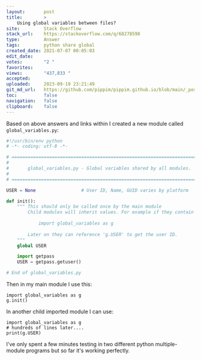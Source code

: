 ```yaml
---
layout:       post
title:        >
    Using global variables between files?
site:         Stack Overflow
stack_url:    https://stackoverflow.com/q/68278598
type:         Answer
tags:         python share global
created_date: 2021-07-07 00:05:03
edit_date:    
votes:        "2 "
favorites:    
views:        "437,833 "
accepted:     
uploaded:     2023-09-19 23:21:49
git_md_url:   https://github.com/pippim/pippim.github.io/blob/main/_posts/2021/2021-07-07-Using-global-variables-between-files_.md
toc:          false
navigation:   false
clipboard:    false
---
```


Based on above answers and links within I created a new module called `global_variables.py`:

``` python
#!/usr/bin/env python
# -*- coding: utf-8 -*-

# ==============================================================================
#
#       global_variables.py - Global variables shared by all modules.
#
# ==============================================================================

USER = None                 # User ID, Name, GUID varies by platform

def init():
    """ This should only be called once by the main module
        Child modules will inherit values. For example if they contain
        
            import global_variables as g
            
        Later on they can reference 'g.USER' to get the user ID.
    """
    global USER

    import getpass
    USER = getpass.getuser()

# End of global_variables.py

```

Then in my main module I use this:

``` 
import global_variables as g
g.init()
```

In another child imported module I can use:

``` 
import global_variables as g
# hundreds of lines later....
print(g.USER)
```


I've only spent a few minutes testing in two different python multiple-module programs but so far it's working perfectly.
